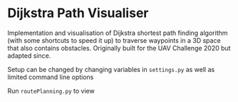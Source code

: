 # Dijkstra Path Visualiser
Implementation and visualisation of Dijkstra shortest path finding algorithm (with some shortcuts to speed it up) to traverse waypoints in a 3D space that also contains obstacles. Originally built for the UAV Challenge 2020 but adapted since.

Setup can be changed by changing variables in `settings.py` as well as limited command line options

Run `routePlanning.py` to view
